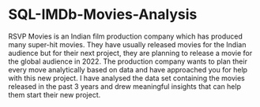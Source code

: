 # SQL-IMDb-Movies-Analysis
RSVP Movies is an Indian film production company which has produced many super-hit movies. They have usually released movies for the Indian audience but for their next project, they are planning to release a movie for the global audience in 2022. The production company wants to plan their every move analytically based on data and have approached you for help with this new project. I have analysed the data set containing the movies released in the past 3 years and drew meaningful insights that can help them start their new project.

